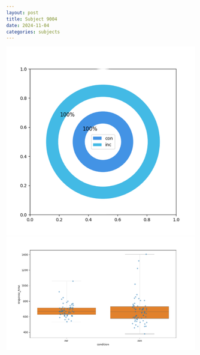 ```yaml
---
layout: post
title: Subject 9004
date: 2024-11-04
categories: subjects
---
```


![](data/9004/run-7/9004_accuracy_by_condition.png)
![](data/9004/run-7/9004_rt.png)

